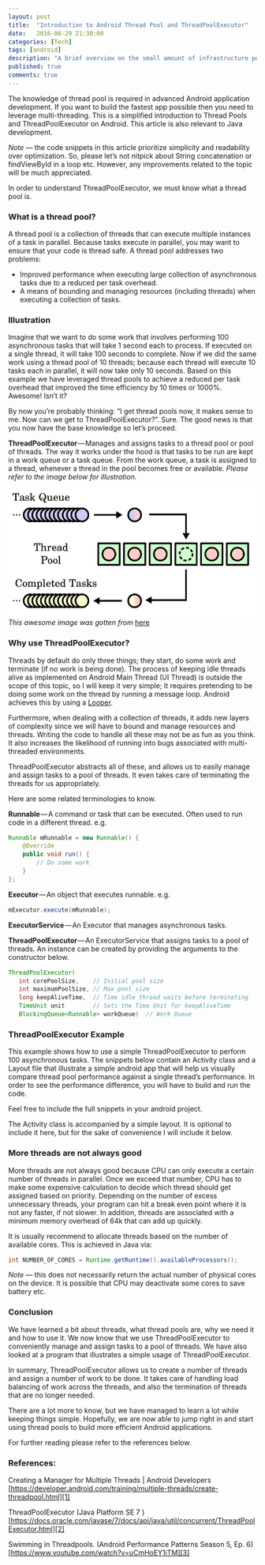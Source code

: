 ```yaml
---
layout: post
title:  "Introduction to Android Thread Pool and ThreadPoolExecutor"
date:   2016-08-29 21:30:00
categories: [Tech]
tags: [android]
description: "A brief overview on the small amount of infrastructure powering this site."
published: true
comments: true
---
```



The knowledge of thread pool is required in advanced Android application development. If you want to build the fastest app possible then you need to leverage multi-threading. This is a simplified introduction to Thread Pools and ThreadPoolExecutor on Android. This article is also relevant to Java development.

*Note* — the code snippets in this article prioritize simplicity and readability over optimization. So, please let’s not nitpick about String concatenation or findViewById in a loop etc. However, any improvements related to the topic will be much appreciated.

In order to understand ThreadPoolExecutor, we must know what a thread pool is.

### What is a thread pool?

A thread pool is a collection of threads that can execute multiple instances of a task in parallel. Because tasks execute in parallel, you may want to ensure that your code is thread safe. A thread pool addresses two problems:

* Improved performance when executing large collection of asynchronous tasks due to a reduced per task overhead.
* A means of bounding and managing resources (including threads) when executing a collection of tasks.

### Illustration

Imagine that we want to do some work that involves performing 100 asynchronous tasks that will take 1 second each to process. If executed on a single thread, it will take 100 seconds to complete. Now if we did the same work using a thread pool of 10 threads; because each thread will execute 10 tasks each in parallel, it will now take only 10 seconds. Based on this example we have leveraged thread pools to achieve a reduced per task overhead that improved the time efficiency by 10 times or 1000%. Awesome! Isn’t it?

By now you’re probably thinking: “I get thread pools now, it makes sense to me. Now can we get to ThreadPoolExecutor?”. Sure. The good news is that you now have the base knowledge so let’s proceed.

**ThreadPoolExecutor** — Manages and assigns tasks to a thread pool or pool of threads. The way it works under the hood is that tasks to be run are kept in a work queue or a task queue. From the work queue, a task is assigned to a thread, whenever a thread in the pool becomes free or available. *Please refer to the image below for illustration.*

![ThreadPool Diagram](/images/thread-pool.png)
*This awesome image was gotten from* [here][pool_img_link]

### Why use ThreadPoolExecutor?

Threads by default do only three things; they start, do some work and terminate (if no work is being done). The process of keeping idle threads alive as implemented on Android Main Thread (UI Thread) is outside the scope of this topic, so I will keep it very simple; It requires pretending to be doing some work on the thread by running a message loop. Android achieves this by using a [Looper][looper_link].

Furthermore, when dealing with a collection of threads, it adds new layers of complexity since we will have to bound and manage resources and threads. Writing the code to handle all these may not be as fun as you think. It also increases the likelihood of running into bugs associated with multi-threaded environments.

ThreadPoolExecutor abstracts all of these, and allows us to easily manage and assign tasks to a pool of threads. It even takes care of terminating the threads for us appropriately.

Here are some related terminologies to know.

**Runnable** — A command or task that can be executed. Often used to run code in a different thread. e.g.

```java
Runnable mRunnable = new Runnable() {
    @Override
    public void run() {
        // Do some work
    }
};
```

**Executor** — An object that executes runnable. e.g.

```java
mExecutor.execute(mRunnable);
```

**ExecutorService** — An Executor that manages asynchronous tasks.

**ThreadPoolExecutor** — An ExecutorService that assigns tasks to a pool of threads. An instance can be created by providing the arguments to the constructor below.

```java
ThreadPoolExecutor(
   int corePoolSize,    // Initial pool size
   int maximumPoolSize, // Max pool size
   long keepAliveTime,  // Time idle thread waits before terminating
   TimeUnit unit        // Sets the Time Unit for keepAliveTime
   BlockingQueue<Runnable> workQueue)  // Work Queue
```

### ThreadPoolExecutor Example

This example shows how to use a simple ThreadPoolExecutor to perform 100 asynchronous tasks. The snippets below contain an Activity class and a Layout file that illustrate a simple android app that will help us visually compare thread pool performance against a single thread’s performance.
In order to see the performance difference, you will have to build and run the code.

Feel free to include the full snippets in your android project.

<!-- Styling all gist snippet on this file-->
<style type="text/css">
  .gist {overflow:auto !important;}
  .gist-file
  .gist-data {max-height: 600px; max-width: auto;}
</style>

<script src="https://gist.github.com/ojiofong/4b8bd2edce4644fa734634caaab3d222.js"></script>

The Activity class is accompanied by a simple layout. It is optional to include it here, but for the sake of convenience I will include it below.

<script src="https://gist.github.com/ojiofong/1ee09c2759b5ff93993f6eef12ce8e2c.js"></script>


### More threads are not always good

More threads are not always good because CPU can only execute a certain number of threads in parallel. Once we exceed that number, CPU has to make some expensive calculation to decide which thread should get assigned based on priority. Depending on the number of excess unnecessary threads, your program can hit a break even point where it is not any faster, if not slower. In addition, threads are associated with a minimum memory overhead of 64k that can add up quickly.

It is usually recommend to allocate threads based on the number of available cores. This is achieved in Java via:

```java
int NUMBER_OF_CORES = Runtime.getRuntime().availableProcessors();
```

*Note* — this does not necessarily return the actual number of physical cores on the device. It is possible that CPU may deactivate some cores to save battery etc.

### Conclusion
We have learned a bit about threads, what thread pools are, why we need it and how to use it. We now know that we use ThreadPoolExecutor to conveniently manage and assign tasks to a pool of threads. We have also looked at a program that illustrates a simple usage of ThreadPoolExecutor.

In summary, ThreadPoolExecutor allows us to create a number of threads and assign a number of work to be done. It takes care of handling load balancing of work across the threads, and also the termination of threads that are no longer needed.

There are a lot more to know, but we have managed to learn a lot while keeping things simple. Hopefully, we are now able to jump right in and start using thread pools to build more efficient Android applications.

For further reading please refer to the references below.

### References:

Creating a Manager for Multiple Threads | Android Developers
[https://developer.android.com/training/multiple-threads/create-threadpool.html][1]

ThreadPoolExecutor (Java Platform SE 7 )
[https://docs.oracle.com/javase/7/docs/api/java/util/concurrent/ThreadPoolExecutor.html][2]

Swimming in Threadpools. (Android Performance Patterns Season 5, Ep. 6)
[https://www.youtube.com/watch?v=uCmHoEY1iTM][3]

[1]: https://developer.android.com/training/multiple-threads/create-threadpool.html
[2]: https://docs.oracle.com/javase/7/docs/api/java/util/concurrent/ThreadPoolExecutor.html
[3]: https://www.youtube.com/watch?v=uCmHoEY1iTM
[looper_link]: https://developer.android.com/reference/android/os/Looper.html
[pool_img_link]: http://allegro.tech/img/articles/2015-04-22-thread-pools/thread-pool.png
